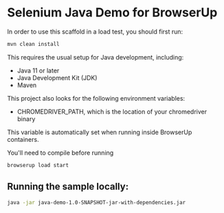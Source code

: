 

# Selenium Java Demo for BrowserUp

In order to use this scaffold in a load test, you should first run:

```bash
mvn clean install
```

This requires the usual setup for Java development, including:
* Java 11 or later
* Java Development Kit (JDK)
* Maven

This project also looks for the following environment variables:
* CHROMEDRIVER_PATH, which is the location of your chromedriver binary

This variable is automatically set when running inside BrowserUp containers.

You'll need to compile before running 
```bash
browserup load start
```

## Running the sample locally:

```bash
java -jar java-demo-1.0-SNAPSHOT-jar-with-dependencies.jar
```


